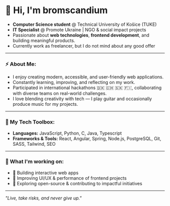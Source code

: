 # 👋 Hi, I'm bromscandium

- **Computer Science student** @ Technical University of Košice (TUKE)  
- **IT Specialist** @ Promote Ukraine | NGO & social impact projects  
- Passionate about **web technologies**, **frontend development**, and building meaningful products.
- Currently work as freelancer, but I do not mind about any good offer

---

### ⚡ About Me:

- I enjoy creating modern, accessible, and user-friendly web applications.
- Constantly learning, improving, and reflecting on my work.
- Participated in international hackathons 🇩🇰 🇨🇭 🇸🇰 🇫🇮, collaborating with diverse teams on real-world challenges.
- I love blending creativity with tech — I play guitar and occasionally produce music for my projects.

---

### 🔧 My Tech Toolbox:

- **Languages:** JavaScript, Python, C, Java, Typescript
- **Frameworks & Tools:** React, Angular, Spring, Node.js, PostgreSQL, Git, SASS, Tailwind, SEO

---

### 🚀 What I'm working on:
- 🧩 Building interactive web apps
- 🎯 Improving UI/UX & performance of frontend projects
- 🤝 Exploring open-source & contributing to impactful initiatives

---

*"Live, take risks, and never give up."*

